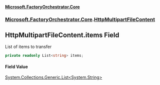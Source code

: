 #### [Microsoft.FactoryOrchestrator.Core](./Microsoft-FactoryOrchestrator-Core.md 'Microsoft.FactoryOrchestrator.Core')
### [Microsoft.FactoryOrchestrator.Core](./Microsoft-FactoryOrchestrator-Core.md 'Microsoft.FactoryOrchestrator.Core').[HttpMultipartFileContent](./Microsoft-FactoryOrchestrator-Core-HttpMultipartFileContent.md 'Microsoft.FactoryOrchestrator.Core.HttpMultipartFileContent')
## HttpMultipartFileContent.items Field
List of items to transfer  
```csharp
private readonly List<string> items;
```
#### Field Value
[System.Collections.Generic.List&lt;](https://docs.microsoft.com/en-us/dotnet/api/System.Collections.Generic.List-1 'System.Collections.Generic.List')[System.String](https://docs.microsoft.com/en-us/dotnet/api/System.String 'System.String')[&gt;](https://docs.microsoft.com/en-us/dotnet/api/System.Collections.Generic.List-1 'System.Collections.Generic.List')  

